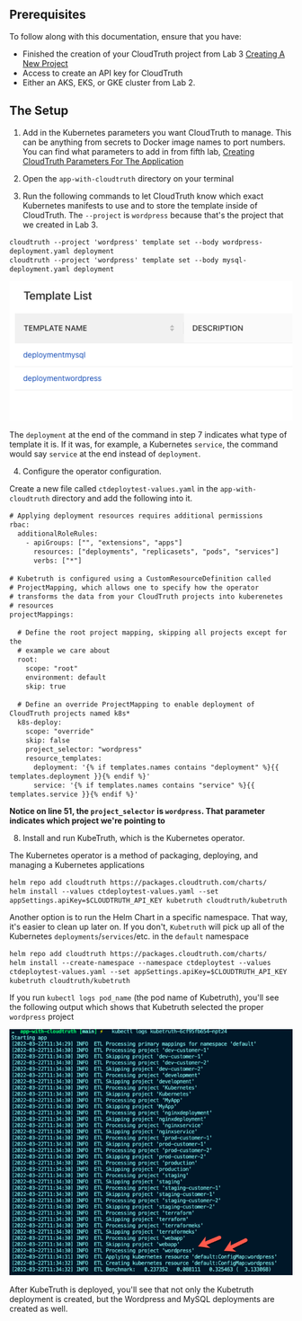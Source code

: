 ## Prerequisites
To follow along with this documentation, ensure that you have:
- Finished the creation of your CloudTruth project from Lab 3 [Creating A New Project](https://github.com/cloudtruth/Config-The-Hard-Way/blob/main/cloudtruth_commands/project/readme.md)
- Access to create an API key for CloudTruth
- Either an AKS, EKS, or GKE cluster from Lab 2.

## The Setup

1. Add in the Kubernetes parameters you want CloudTruth to manage. This can be anything from secrets to Docker image names to port numbers. You can find what parameters to add in from fifth lab, [Creating CloudTruth Parameters For The Application](https://github.com/cloudtruth/Config-The-Hard-Way/blob/main/cloudtruth_commands/parameters/params.md)

2. Open the `app-with-cloudtruth` directory on your terminal
3. Run the following commands to let CloudTruth know which exact Kubernetes manifests to use and to store the template inside of CloudTruth. The `--project` is `wordpress` because that's the project that we created in Lab 3.
```
cloudtruth --project 'wordpress' template set --body wordpress-deployment.yaml deployment
cloudtruth --project 'wordpress' template set --body mysql-deployment.yaml deployment
```

![](../images/templates.png)

The `deployment` at the end of the command in step 7 indicates what type of template it is. If it was, for example, a Kubernetes `service`, the command would say `service` at the end instead of `deployment`.

4. Configure the operator configuration.

Create a new file called `ctdeploytest-values.yaml` in the `app-with-cloudtruth` directory and add the following into it.

```
# Applying deployment resources requires additional permissions
rbac:
  additionalRoleRules:
    - apiGroups: ["", "extensions", "apps"]
      resources: ["deployments", "replicasets", "pods", "services"]
      verbs: ["*"]

# Kubetruth is configured using a CustomResourceDefinition called
# ProjectMapping, which allows one to specify how the operator
# transforms the data from your CloudTruth projects into kuberenetes
# resources
projectMappings:

  # Define the root project mapping, skipping all projects except for the
  # example we care about
  root:
    scope: "root"
    environment: default
    skip: true

  # Define an override ProjectMapping to enable deployment of CloudTruth projects named k8s*
  k8s-deploy:
    scope: "override"
    skip: false
    project_selector: "wordpress"
    resource_templates:
      deployment: '{% if templates.names contains "deployment" %}{{ templates.deployment }}{% endif %}'
      service: '{% if templates.names contains "service" %}{{ templates.service }}{% endif %}'
```

**Notice on line 51, the `project_selector` is `wordpress`. That parameter indicates which project we're pointing to**

8. Install and run KubeTruth, which is the Kubernetes operator.

The Kubernetes operator is a method of packaging, deploying, and managing a Kubernetes applications

```
helm repo add cloudtruth https://packages.cloudtruth.com/charts/
helm install --values ctdeploytest-values.yaml --set appSettings.apiKey=$CLOUDTRUTH_API_KEY kubetruth cloudtruth/kubetruth
```

Another option is to run the Helm Chart in a specific namespace. That way, it's easier to clean up later on. If you don't, `Kubetruth` will pick up all of the Kubernetes `deployments`/`services`/etc. in the `default` namespace

```
helm repo add cloudtruth https://packages.cloudtruth.com/charts/
helm install --create-namespace --namespace ctdeploytest --values ctdeploytest-values.yaml --set appSettings.apiKey=$CLOUDTRUTH_API_KEY kubetruth cloudtruth/kubetruth
```

If you run `kubectl logs pod_name` (the pod name of Kubetruth), you'll see the following output which shows that Kubetruth selected the proper `wordpress` project

![](../images/logs.png)

After KubeTruth is deployed, you'll see that not only the Kubetruth deployment is created, but the Wordpress and MySQL deployments are created as well.